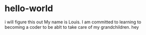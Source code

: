 # hello-world
i will figure this out
My name is Louis. I am committed to learning to becoming a coder to be ablt to take care of my grandchildren.
hey
